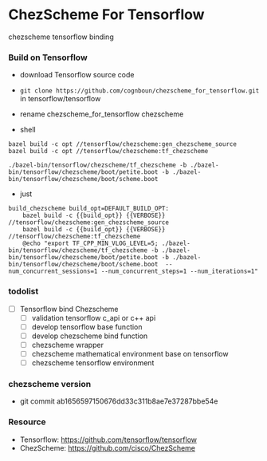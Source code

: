 # ChezScheme For Tensorflow

chezscheme tensorflow binding

### Build on Tensorflow

* download Tensorflow source code

* ```git clone https://github.com/cognboun/chezscheme_for_tensorflow.git``` in tensorflow/tensorflow

* rename chezscheme_for_tensorflow chezscheme

* shell
```
bazel build -c opt //tensorflow/chezscheme:gen_chezscheme_source
bazel build -c opt //tensorflow/chezscheme:tf_chezscheme

./bazel-bin/tensorflow/chezscheme/tf_chezscheme -b ./bazel-bin/tensorflow/chezscheme/boot/petite.boot -b ./bazel-bin/tensorflow/chezscheme/boot/scheme.boot

```
    
* just
```
build_chezscheme build_opt=DEFAULT_BUILD_OPT:
	bazel build -c {{build_opt}} {{VERBOSE}} //tensorflow/chezscheme:gen_chezscheme_source
	bazel build -c {{build_opt}} {{VERBOSE}} //tensorflow/chezscheme:tf_chezscheme
	@echo "export TF_CPP_MIN_VLOG_LEVEL=5; ./bazel-bin/tensorflow/chezscheme/tf_chezscheme -b ./bazel-bin/tensorflow/chezscheme/boot/petite.boot -b ./bazel-bin/tensorflow/chezscheme/boot/scheme.boot  --num_concurrent_sessions=1 --num_concurrent_steps=1 --num_iterations=1"
```

### todolist
- [ ]  Tensorflow bind Chezscheme
	- [ ] validation tensorflow c_api or c++ api
	- [ ] develop tensorflow base function
	- [ ] develop chezscheme bind function
	- [ ] chezscheme wrapper
	- [ ] chezscheme mathematical environment base on tensorflow
	- [ ] chezscheme tensorflow environment

### chezscheme version
* git commit ab1656597150676dd33c311b8ae7e37287bbe54e


### Resource
* Tensorflow: https://github.com/tensorflow/tensorflow
* ChezScheme: https://github.com/cisco/ChezScheme

